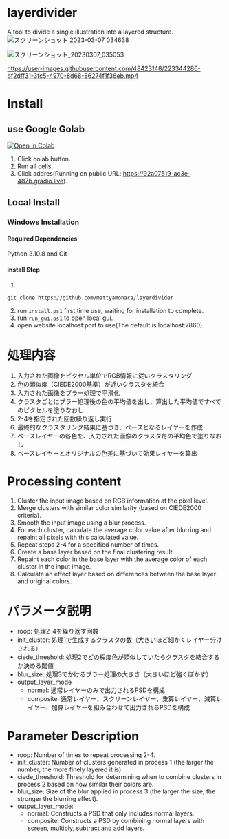 # layerdivider
A tool to divide a single illustration into a layered structure.
![スクリーンショット 2023-03-07 034638](https://user-images.githubusercontent.com/48423148/223202706-5c6e9108-0cf4-40dc-b840-9c3df3d540da.png)

![スクリーンショット_20230307_035053](https://user-images.githubusercontent.com/48423148/223345165-e4e2e7f6-059f-445a-ac3d-2c9c3ecd094a.png)


https://user-images.githubusercontent.com/48423148/223344286-bf2dff31-3fc5-4970-8d68-86274f1f36eb.mp4

# Install
## use Google Golab
[![Open In Colab](https://colab.research.google.com/assets/colab-badge.svg)](https://colab.research.google.com/github/mattyamonaca/layerdivider/blob/main/layerdivider_launch.ipynb)
1. Click colab button.
2. Run all cells.
3. Click addres(Running on public URL: https://92a07519-ac3e-487b.gradio.live).


## Local Install
### Windows Installation
#### Required Dependencies
Python 3.10.8 and Git

#### install Step
1. 
``` 
git clone https://github.com/mattyamonaca/layerdivider
```

2. run `install.ps1` first time use, waiting for installation to complete.
3. run `run_gui.ps1` to open local gui.
4. open website localhost:port to use(The default is localhost:7860). 

# 処理内容
1. 入力された画像をピクセル単位でRGB情報に従いクラスタリング
2. 色の類似度（CIEDE2000基準）が近いクラスタを統合
3. 入力された画像をブラー処理で平滑化
4. クラスタごとにブラー処理後の色の平均値を出し、算出した平均値ですべてのピクセルを塗りなおし
5. 2-4を指定された回数繰り返し実行
6. 最終的なクラスタリング結果に基づき、ベースとなるレイヤーを作成
7. ベースレイヤーの各色を、入力された画像のクラスタ毎の平均色で塗りなおし
8. ベースレイヤーとオリジナルの色差に基づいて効果レイヤーを算出

# Processing content
1. Cluster the input image based on RGB information at the pixel level.
2. Merge clusters with similar color similarity (based on CIEDE2000 criteria).
3. Smooth the input image using a blur process.
4. For each cluster, calculate the average color value after blurring and repaint all pixels with this calculated value.
5. Repeat steps 2-4 for a specified number of times.
6. Create a base layer based on the final clustering result.
7. Repaint each color in the base layer with the average color of each cluster in the input image.
8. Calculate an effect layer based on differences between the base layer and original colors.

# パラメータ説明
* roop: 処理2-4を繰り返す回数
* init_cluster: 処理1で生成するクラスタの数（大きいほど細かくレイヤー分けされる）
* ciede_threshold: 処理2でどの程度色が類似していたらクラスタを結合するか決める閾値
* blur_size: 処理3でかけるブラー処理の大きさ（大きいほど強くぼかす）
* output_layer_mode
    * normal: 通常レイヤーのみで出力されるPSDを構成
    * composite: 通常レイヤー、スクリーンレイヤー、乗算レイヤー、減算レイヤー、加算レイヤーを組み合わせて出力されるPSDを構成

# Parameter Description
* roop: Number of times to repeat processing 2-4.
* init_cluster: Number of clusters generated in process 1 (the larger the number, the more finely layered it is).
* ciede_threshold: Threshold for determining when to combine clusters in process 2 based on how similar their colors are.
* blur_size: Size of the blur applied in process 3 (the larger the size, the stronger the blurring effect).
* output_layer_mode:
    * normal: Constructs a PSD that only includes normal layers.
    * composite: Constructs a PSD by combining normal layers with screen, multiply, subtract and add layers.
